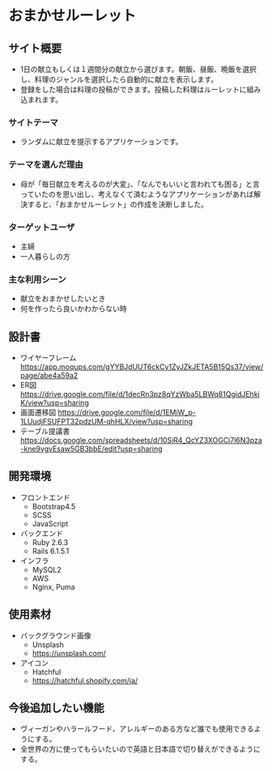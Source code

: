 # おまかせルーレット


## サイト概要
* 1日の献立もしくは１週間分の献立から選びます。朝飯、昼飯、晩飯を選択し、料理のジャンルを選択したら自動的に献立を表示します。
* 登録をした場合は料理の投稿ができます。投稿した料理はルーレットに組み込まれます。

### サイトテーマ
* ランダムに献立を提示するアプリケーションです。

### テーマを選んだ理由
* 母が「毎日献立を考えるのが大変」、「なんでもいいと言われても困る」と言っていたのを思い出し、考えなくて済むようなアプリケーションがあれば解決すると、「おまかせルーレット」の作成を決断しました。

### ターゲットユーザ
* 主婦
* 一人暮らしの方

### 主な利用シーン
* 献立をおまかせしたいとき
* 何を作ったら良いかわからない時

## 設計書
* ワイヤーフレーム
https://app.moqups.com/gYYBJdUUT6ckCy1ZyJZkJETA5B15Qs37/view/page/abe4a59a2
* ER図
https://drive.google.com/file/d/1decRn3pz8qYzWba5LBWq81QgidJEhkiK/view?usp=sharing
* 画面遷移図
https://drive.google.com/file/d/1EMiW_p-1LUudjFSUFPT32pdzUM-qhHLX/view?usp=sharing
* テーブル提議書
https://docs.google.com/spreadsheets/d/10SiR4_QcYZ3XOGCi7l6N3pza-kne9vgvEsaw5GB3bbE/edit?usp=sharing

## 開発環境
- フロントエンド
  - Bootstrap4.5
  - SCSS
  - JavaScript
- バックエンド
  - Ruby 2.6.3
  - Rails 6.1.5.1
- インフラ
  - MySQL2
  - AWS
  - Nginx, Puma
## 使用素材
- バックグラウンド画像
  - Unsplash
  - https://unsplash.com/
- アイコン
  - Hatchful
  - https://hatchful.shopify.com/ja/
## 今後追加したい機能
- ヴィーガンやハラールフード、アレルギーのある方など誰でも使用できるようにする。
- 全世界の方に使ってもらいたいので英語と日本語で切り替えができるようにする。